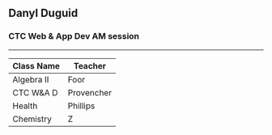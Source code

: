 ## Danyl Duguid
### CTC Web & App Dev AM session
---
| Class Name       | Teacher             |
|------------------|---------------------|
| Algebra II       | Foor                |
| CTC W&A D        | Provencher          |
| Health           | Phillips            |
| Chemistry        | Z                   |
